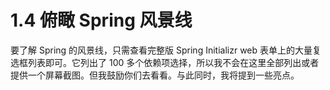 # 1.4    俯瞰 Spring 风景线

要了解 Spring 的风景线，只需查看完整版 Spring Initializr web 表单上的大量复选框列表即可。它列出了 100 多个依赖项选择，所以我不会在这里全部列出或者提供一个屏幕截图。但我鼓励你们去看看。与此同时，我将提到一些亮点。

